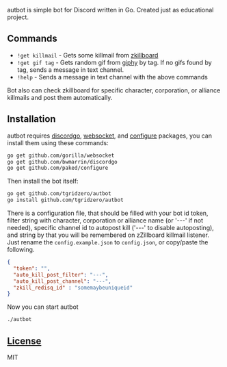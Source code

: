 
autbot is simple bot for Discord written in Go. Created just as educational project.

## Commands

- `!get killmail` - Gets some killmail from [zkillboard](https://zkillboard.com/)
- `!get gif tag` - Gets random gif from [giphy](https://giphy.com/) by tag. If no gifs found by tag, sends a message in text channel.
- `!help` - Sends a message in text channel with the above commands

Bot also can check zkillboard for specific character, corporation, or alliance killmails and post them automatically.

## Installation

autbot requires [discordgo](https://github.com/bwmarrin/discordgo), [websocket](https://github.com/gorilla/websocket), and [configure](https://github.com/paked/configure) packages, you can install them using these commands:

```bash
go get github.com/gorilla/websocket
go get github.com/bwmarrin/discordgo
go get github.com/paked/configure
```

Then install the bot itself:

```bash
go get github.com/tgridzero/autbot
go install github.com/tgridzero/autbot
```

There is a configuration file, that should be filled with your bot id token, filter string with character, corporation or alliance name (or '---' if not needed), specific channel id to autopost kill ('---' to disable autoposting), and string by that you will be remembered on zZillboard killmail listener. Just rename the `config.example.json` to `config.json`, or copy/paste the following.

```json
{
  "token": "",
  "auto_kill_post_filter": "---",
  "auto_kill_post_channel": "---",
  "zkill_redisq_id" : "somemaybeuniqueid"
}
```

Now you can start autbot

```bash
./autbot
```

## [License](LICENSE)

MIT